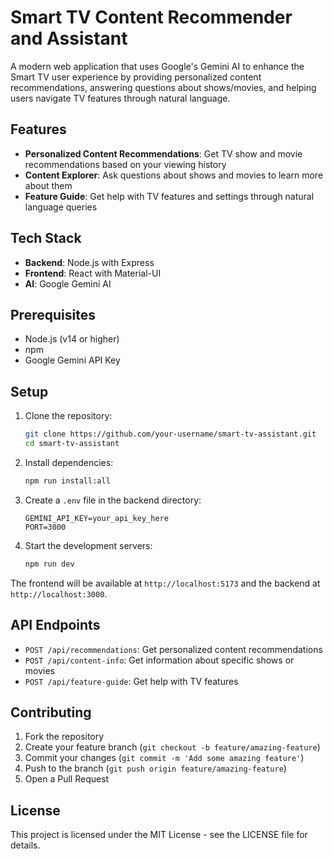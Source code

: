 # Smart TV Content Recommender and Assistant

A modern web application that uses Google's Gemini AI to enhance the Smart TV user experience by providing personalized content recommendations, answering questions about shows/movies, and helping users navigate TV features through natural language.

## Features

- **Personalized Content Recommendations**: Get TV show and movie recommendations based on your viewing history
- **Content Explorer**: Ask questions about shows and movies to learn more about them
- **Feature Guide**: Get help with TV features and settings through natural language queries

## Tech Stack

- **Backend**: Node.js with Express
- **Frontend**: React with Material-UI
- **AI**: Google Gemini AI

## Prerequisites

- Node.js (v14 or higher)
- npm
- Google Gemini API Key

## Setup

1. Clone the repository:
   ```bash
   git clone https://github.com/your-username/smart-tv-assistant.git
   cd smart-tv-assistant
   ```

2. Install dependencies:
   ```bash
   npm run install:all
   ```

3. Create a `.env` file in the backend directory:
   ```
   GEMINI_API_KEY=your_api_key_here
   PORT=3000
   ```

4. Start the development servers:
   ```bash
   npm run dev
   ```

The frontend will be available at `http://localhost:5173` and the backend at `http://localhost:3000`.

## API Endpoints

- `POST /api/recommendations`: Get personalized content recommendations
- `POST /api/content-info`: Get information about specific shows or movies
- `POST /api/feature-guide`: Get help with TV features

## Contributing

1. Fork the repository
2. Create your feature branch (`git checkout -b feature/amazing-feature`)
3. Commit your changes (`git commit -m 'Add some amazing feature'`)
4. Push to the branch (`git push origin feature/amazing-feature`)
5. Open a Pull Request

## License

This project is licensed under the MIT License - see the LICENSE file for details.
